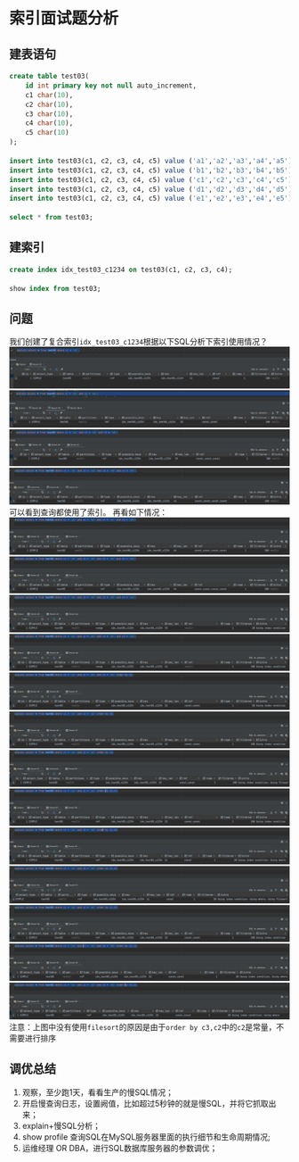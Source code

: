 # 索引面试题分析

## 建表语句

```sql
create table test03(
    id int primary key not null auto_increment,
    c1 char(10),
    c2 char(10),
    c3 char(10),
    c4 char(10),
    c5 char(10)
);

insert into test03(c1, c2, c3, c4, c5) value ('a1','a2','a3','a4','a5');
insert into test03(c1, c2, c3, c4, c5) value ('b1','b2','b3','b4','b5');
insert into test03(c1, c2, c3, c4, c5) value ('c1','c2','c3','c4','c5');
insert into test03(c1, c2, c3, c4, c5) value ('d1','d2','d3','d4','d5');
insert into test03(c1, c2, c3, c4, c5) value ('e1','e2','e3','e4','e5');

select * from test03;
```

## 建索引

```sql
create index idx_test03_c1234 on test03(c1, c2, c3, c4);

show index from test03;
```

## 问题

我们创建了复合索引`idx_test03_c1234`根据以下SQL分析下索引使用情况？
![index_1.png](0_images_1/index_1.png)
![index_2.png](0_images_1/index_2.png)
![index_3.png](0_images_1/index_3.png)
![index_4.png](0_images_1/index_4.png)
可以看到查询都使用了索引。
再看如下情况：
![index_5.png](0_images_1/index_5.png)
![index_6.png](0_images_1/index_6.png)
![index_7.png](0_images_1/index_7.png)
![index_8.png](0_images_1/index_8.png)
![index_9.png](0_images_1/index_9.png)
![index_10.png](0_images_1/index_10.png)
![index_11.png](0_images_1/index_11.png)
![index_12.png](0_images_1/index_12.png)
![index_13.png](0_images_1/index_13.png)
![index_14.png](0_images_1/index_14.png)
![index_15.png](0_images_1/index_15.png)
![index_16.png](0_images_1/index_16.png)
![index_17.png](0_images_1/index_17.png)
注意：上图中没有使用`filesort`的原因是由于`order by c3,c2`中的`c2`是常量，不需要进行排序

## 调优总结

1. 观察，至少跑1天，看看生产的慢SQL情况；
2. 开启慢查询日志，设置阙值，比如超过5秒钟的就是慢SQL，并将它抓取出来；
3. explain+慢SQL分析；
4. show profile 查询SQL在MySQL服务器里面的执行细节和生命周期情况;
5. 运维经理 OR  DBA，进行SQL数据库服务器的参数调优；
